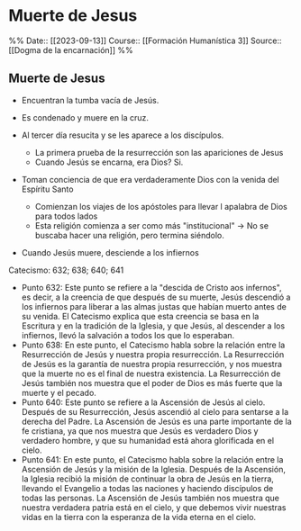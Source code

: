 # Muerte de Jesus

%%
Date:: [[2023-09-13]]
Course:: [[Formación Humanística 3]]
Source:: [[Dogma de la encarnación]]
%%


## Muerte de Jesus
- Encuentran la tumba vacía de Jesús.
- Es condenado y muere en la cruz.
- Al tercer día resucita y se les aparece a los discípulos.
	- La primera prueba de la resurrección son las apariciones de Jesus
	- Cuando Jesús se encarna, era Dios? Si. 
- Toman conciencia de que era verdaderamente Dios con la venida del Espíritu Santo
	- Comienzan los viajes de los apóstoles para llevar l apalabra de Dios para todos lados
	- Esta religión comienza a ser como más "institucional" -> No se buscaba hacer una religión, pero termina siéndolo.

- Cuando Jesús muere, desciende a los infiernos

Catecismo: 632; 638; 640; 641

- Punto 632: Este punto se refiere a la "descida de Cristo aos infernos", es decir, a la creencia de que después de su muerte, Jesús descendió a los infiernos para liberar a las almas justas que habían muerto antes de su venida. El Catecismo explica que esta creencia se basa en la Escritura y en la tradición de la Iglesia, y que Jesús, al descender a los infiernos, llevó la salvación a todos los que lo esperaban.
- Punto 638: En este punto, el Catecismo habla sobre la relación entre la Resurrección de Jesús y nuestra propia resurrección. La Resurrección de Jesús es la garantía de nuestra propia resurrección, y nos muestra que la muerte no es el final de nuestra existencia. La Resurrección de Jesús también nos muestra que el poder de Dios es más fuerte que la muerte y el pecado.
- Punto 640: Este punto se refiere a la Ascensión de Jesús al cielo. Después de su Resurrección, Jesús ascendió al cielo para sentarse a la derecha del Padre. La Ascensión de Jesús es una parte importante de la fe cristiana, ya que nos muestra que Jesús es verdadero Dios y verdadero hombre, y que su humanidad está ahora glorificada en el cielo.
- Punto 641: En este punto, el Catecismo habla sobre la relación entre la Ascensión de Jesús y la misión de la Iglesia. Después de la Ascensión, la Iglesia recibió la misión de continuar la obra de Jesús en la tierra, llevando el Evangelio a todas las naciones y haciendo discípulos de todas las personas. La Ascensión de Jesús también nos muestra que nuestra verdadera patria está en el cielo, y que debemos vivir nuestras vidas en la tierra con la esperanza de la vida eterna en el cielo.
